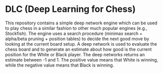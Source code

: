 # DLC (Deep Learning for Chess)

This repository contains a simple deep network engine which can be used to play chess in a similar fashion to other much popular engines (e.g., Stockfish). 
The engine uses a search procedure (minimax search + alpha/beta pruning + position tables) to decide the next good move by looking at the current board setup. 
A deep network is used to evaluate the chess board and to generate an estimate about how good is the current position for the White or Black player. The deep
networks returns an estimate between -1 and 1. The positive value means that White is winning, while the negative value means that Black is winning.
